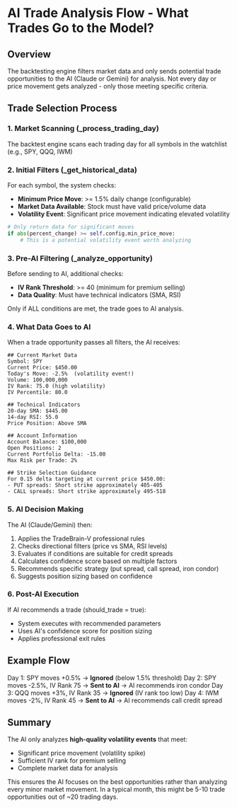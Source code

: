 # AI Trade Analysis Flow - What Trades Go to the Model?

## Overview
The backtesting engine filters market data and only sends potential trade opportunities to the AI (Claude or Gemini) for analysis. Not every day or price movement gets analyzed - only those meeting specific criteria.

## Trade Selection Process

### 1. **Market Scanning** (_process_trading_day)
The backtest engine scans each trading day for all symbols in the watchlist (e.g., SPY, QQQ, IWM)

### 2. **Initial Filters** (_get_historical_data)
For each symbol, the system checks:
- **Minimum Price Move**: >= 1.5% daily change (configurable)
- **Market Data Available**: Stock must have valid price/volume data
- **Volatility Event**: Significant price movement indicating elevated volatility

```python
# Only return data for significant moves
if abs(percent_change) >= self.config.min_price_move:
    # This is a potential volatility event worth analyzing
```

### 3. **Pre-AI Filtering** (_analyze_opportunity)
Before sending to AI, additional checks:
- **IV Rank Threshold**: >= 40 (minimum for premium selling)
- **Data Quality**: Must have technical indicators (SMA, RSI)

Only if ALL conditions are met, the trade goes to AI analysis.

### 4. **What Data Goes to AI**
When a trade opportunity passes all filters, the AI receives:

```
## Current Market Data
Symbol: SPY
Current Price: $450.00
Today's Move: -2.5%  (volatility event!)
Volume: 100,000,000
IV Rank: 75.0 (high volatility)
IV Percentile: 80.0

## Technical Indicators
20-day SMA: $445.00
14-day RSI: 55.0
Price Position: Above SMA

## Account Information
Account Balance: $100,000
Open Positions: 2
Current Portfolio Delta: -15.00
Max Risk per Trade: 2%

## Strike Selection Guidance
For 0.15 delta targeting at current price $450.00:
- PUT spreads: Short strike approximately 405-405
- CALL spreads: Short strike approximately 495-518
```

### 5. **AI Decision Making**
The AI (Claude/Gemini) then:
1. Applies the TradeBrain-V professional rules
2. Checks directional filters (price vs SMA, RSI levels)
3. Evaluates if conditions are suitable for credit spreads
4. Calculates confidence score based on multiple factors
5. Recommends specific strategy (put spread, call spread, iron condor)
6. Suggests position sizing based on confidence

### 6. **Post-AI Execution**
If AI recommends a trade (should_trade = true):
- System executes with recommended parameters
- Uses AI's confidence score for position sizing
- Applies professional exit rules

## Example Flow

Day 1: SPY moves +0.5% → **Ignored** (below 1.5% threshold)
Day 2: SPY moves -2.5%, IV Rank 75 → **Sent to AI** → AI recommends iron condor
Day 3: QQQ moves +3%, IV Rank 35 → **Ignored** (IV rank too low)
Day 4: IWM moves -2%, IV Rank 45 → **Sent to AI** → AI recommends call credit spread

## Summary

The AI only analyzes **high-quality volatility events** that meet:
- Significant price movement (volatility spike)
- Sufficient IV rank for premium selling
- Complete market data for analysis

This ensures the AI focuses on the best opportunities rather than analyzing every minor market movement. In a typical month, this might be 5-10 trade opportunities out of ~20 trading days.
